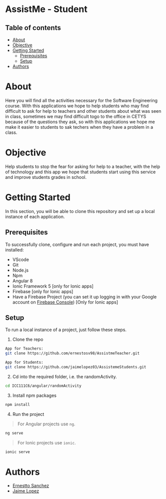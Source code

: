 # AssistMe - Student

## Table of contents
* [About](#about)
* [Objective](#objective)
* [Getting Started](#getting-started)
    * [Prerequisites](#prerequisites)
    * [Setup](#setup)
* [Authors](#authors)

# About
Here you will find all the activities necessary for the Software Engineering course.
With this applications we hope to help students who may find difficult to ask for help to teachers and other students about what was seen in class, sometimes we may find difficult togo to the office in CETYS because of the questions they ask, so with this applications we hope me make it easier to students to sak techers when they have a problem in a class.

# Objective
Help students to stop the fear for asking for help to a teacher, with the help of technology and this app we hope that students start using this service and improve students grades in school.
# Getting Started
In this section, you will be able to clone this repository and set up a local instance of each application. 

## Prerequisites
To successfully clone, configure and run each project, you must have installed:

* VScode
* Git
* Node.js
* Npm
* Angular 8
* Ionic Framework 5 [only for Ionic apps]
* Firebase [only for Ionic apps]
* Have a Firebase Project (you can set it up logging in with your Google account on [Firebase Console](https://console.firebase.google.com)) [Only for Ionic apps]

## Setup
To run a local instance of a project, just follow these steps.

1. Clone the repo

```bash
App for Teachers:
git clone https://github.com/ernestosv98/AssistmeTeacher.git

App for Students:
git clone https://github.com/jaimelopez03/AssistemeStudents.git
```

2. Cd into the required folder, i.e. the randomActivity.
```bash
cd ICC111C6/angular/randomActivity
```

3. Install npm packages
```bash
npm install
```
4. Run the project
> For Angular projects use `ng`.
```bash
ng serve 
```

> For Ionic projects use `ionic`.
```bash
ionic serve
```

# Authors
* [Ernestto Sanchez](https://github.com/ernestosv98)
* [Jaime Lopez](https://github.com/jaimelopez03)
